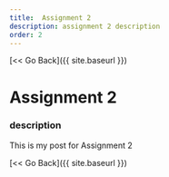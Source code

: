 ```yaml
---
title:  Assignment 2
description: assignment 2 description
order: 2
---
```


[&lt;&lt; Go Back]({{ site.baseurl }})

# Assignment 2
### description

This is my post for Assignment 2

[&lt;&lt; Go Back]({{ site.baseurl }})
